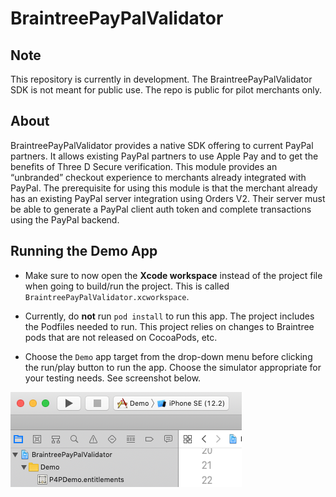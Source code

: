 # BraintreePayPalValidator

## Note
This repository is currently in development. The BraintreePayPalValidator SDK is not meant for public use. The repo is public for pilot merchants only.

## About
BraintreePayPalValidator provides a native SDK offering to current PayPal partners. It allows existing PayPal partners to use Apple Pay and to get the benefits of Three D Secure verification. This module provides an “unbranded” checkout experience to merchants already integrated with PayPal. The prerequisite for using this module is that the merchant already has an existing PayPal server integration using Orders V2. Their server must be able to generate a PayPal client auth token and complete transactions using the PayPal backend.

## Running the Demo App

- Make sure to now open the **Xcode workspace** instead of the project file when going to build/run the project. This is called `BraintreePayPalValidator.xcworkspace`.

- Currently, do **not** run `pod install` to run this app. The project includes the Podfiles needed to run. This project relies on changes to Braintree pods that are not released on CocoaPods, etc.

- Choose the `Demo` app target from the drop-down menu before clicking the run/play button to run the app. Choose the simulator appropriate for your testing needs. See screenshot below.

![Choose Demo target](documentation_image_assets/p4p_demo_target.png)
